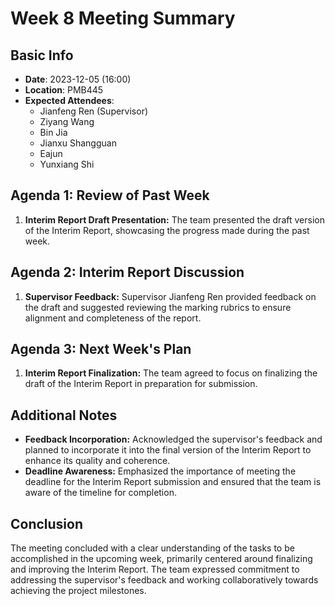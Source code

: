 # Week 8 Meeting Summary

## Basic Info
- **Date**: 2023-12-05 (16:00)
- **Location**: PMB445
- **Expected Attendees**:
  - Jianfeng Ren (Supervisor)
  - Ziyang Wang
  - Bin Jia
  - Jianxu Shangguan
  - Eajun
  - Yunxiang Shi

## Agenda 1: Review of Past Week
1. **Interim Report Draft Presentation:** The team presented the draft version of the Interim Report, showcasing the progress made during the past week.

## Agenda 2: Interim Report Discussion
1. **Supervisor Feedback:** Supervisor Jianfeng Ren provided feedback on the draft and suggested reviewing the marking rubrics to ensure alignment and completeness of the report.

## Agenda 3: Next Week's Plan
1. **Interim Report Finalization:** The team agreed to focus on finalizing the draft of the Interim Report in preparation for submission.

## Additional Notes
- **Feedback Incorporation:** Acknowledged the supervisor's feedback and planned to incorporate it into the final version of the Interim Report to enhance its quality and coherence.
- **Deadline Awareness:** Emphasized the importance of meeting the deadline for the Interim Report submission and ensured that the team is aware of the timeline for completion.

## Conclusion
The meeting concluded with a clear understanding of the tasks to be accomplished in the upcoming week, primarily centered around finalizing and improving the Interim Report. The team expressed commitment to addressing the supervisor's feedback and working collaboratively towards achieving the project milestones.
